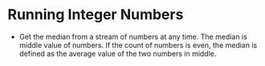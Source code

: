 # Running Integer Numbers 
- Get the median from a stream of numbers at any time. The median is middle value of numbers. If the count of numbers is even, the median is defined as the average value of the two numbers in middle.

